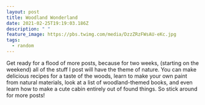 ```yaml
---
layout: post
title: Woodland Wonderland
date: 2021-02-25T19:19:03.186Z
description: " "
feature_image: https://pbs.twimg.com/media/DzzZRzFWsAU-eKc.jpg
tags:
  - random
---
```

Get ready for a flood of more posts, because for two weeks, (starting on the weekend) all of the stuff I post will have the theme of nature. You can make delicious recipes for a taste of the woods, learn to make your own paint from natural materials, look at a list of woodland-themed books, and even learn how to make a cute cabin entirely out of found things. So stick around for more posts!